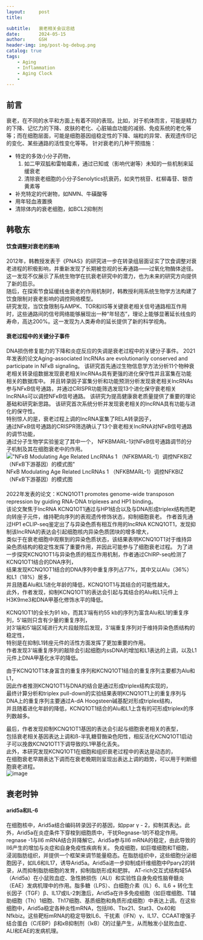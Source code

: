 ```yaml
---
layout:     post
title:      

subtitle:   衰老相关会议总结
date:       2024-05-15
author:     GSH
header-img: img/post-bg-debug.png
catalog: true
tags:
    - Aging
    - Inflammation
    - Aging Clock
    - 
---
```



## 前言
衰老，在不同的水平和方面上有着不同的表现。比如，对于机体而言，可能是精力的下降、记忆力的下降、皮肤的老化、心脏输血功能的减弱、免疫系统的老化等等；而在细胞层面，可能是细胞基因组稳定性的下降、端粒的异常、表观遗传印记的变化、某些通路的活性变化等等。
针对衰老的几种干预措施：
* 特定的多效小分子药物，
  1. 如二甲双胍和雷帕霉素，通过已知或（影响代谢等）未知的一些机制来延缓衰老
  2. 清除衰老细胞的小分子Senolytics抗衰药，如夹竹桃苷、杠柳毒苷、银杏黄素等
* 补充特定的代谢物，如NMN、牛磺酸等
* 用年轻血液置换
* 清除体内的衰老细胞，如BCL2抑制剂

## 韩敬东
#### 饮食调整对衰老的影响
2012年，韩教授发表于《PNAS》的研究进一步在转录组层面证实了饮食调整对衰老进程的积极影响，并重新发现了长期被忽视的长寿通路——过氧化物酶体途径。这一发现不仅展示了系统生物学在抗衰老研究中的潜力，也为未来的研究方向提供了新的启示。  
随后，在探索节食延缓线虫衰老的作用机制时，韩教授利用系统生物学方法构建了饮食限制对衰老影响的调控网络模型。  
研究发现，当饮食限制与AMPK、TOR和IIS等关键衰老相关信号通路相互作用时，这些通路间的信号网络能够展现出一种“年轻态”，理论上能够显著延长线虫的寿命，高达200%。这一发现为人类寿命的延长提供了新的科学视角。  
#### 衰老过程中的关键分子事件
DNA损伤修复能力的下降和炎症反应的失调是衰老过程中的关键分子事件。
2021年发表的论文Aging-associated lncRNAs are evolutionarily conserved and participate in NFκB signaling。
该研究首先通过生物信息学方法分析11个物种衰老相关转录组数据发现衰老相关lncRNAs具有更强的进化保守性并且富集在功能相关的数据库中。
并且转录因子富集分析和功能预测分析发现衰老相关lncRNAs参与NFκB信号通路，并通过CRISPR功能筛选发现13个进化保守衰老相关lncRNAs可以调控NFκB信号通路。
该研究为提高健康衰老质量提供了重要的理论基础和研究新思路。
该研究首次系统分析并发现衰老相关的lncRNA具有功能与进化的保守性。  
特别惊人的是，衰老过程上调的lncRNA富集了RELA转录因子，  
通过NFκB信号通路的CRISPR筛选确认了13个衰老相关lncRNA对NFκB信号通路的调节功能，  
通过分子生物学实验鉴定了其中一个， NFKBMARL-1对NFκB信号通路调节的分子机制及其在细胞衰老中的作用。  
!["NFκB Modulating Age Related LncRNAs 1 （NFKBMARL-1）调控NFKBIZ（NFκB下游基因）的模式图"](https://github.com/gsh150801/gsh150801.github.io/assets/33688592/1c881935-a418-4e55-86ac-9f6c4b905b5c)
NFκB Modulating Age Related LncRNAs 1 （NFKBMARL-1）调控NFKBIZ（NFκB下游基因）的模式图
#### 
2022年发表的论文：KCNQ1OT1 promotes genome-wide transposon repression by guiding RNA-DNA triplexes and HP1 binding。  
该论文聚焦于lncRNA KCNQ1OT1通过与HP1结合以及与DNA形成triplex结构而靶向转座子元件，维持靶向序列的表观遗传修饰状态，抑制细胞衰老。 
作者首先通过HP1 eCLIP-seq鉴定出了与异染色质有相互作用的lncRNA KCNQ1OT1，发现抑制该lncRNA的表达会引起细胞核内异染色质团块的增多增大，  
类似于在衰老细胞中观察到的异染色质状态，该结果表明KCNQ1OT1对于维持异染色质结构的稳定性发挥了重要作用，并因此可能参与了细胞衰老过程。
为了进一步探究KCNQ1OT1与异染色质的相互作用机制，作者通过ChIRP-seq检测了KCNQ1OT1结合的DNA序列，  
结果发现KCNQ1OT1结合的DNA序列中重复序列占77%，其中又以Alu（36%）和L1（18%）居多，  
并且随着Alu和L1进化年龄的降低，KCNQ1OT1与其结合的可能性越大。  
此外，作者发现，抑制KCNQ1OT1的表达会引起与其结合的Alu和L1元件上H3K9me3和DNA甲基化修饰水平的降低。

KCNQ1OT1的全长为91 kb，而其3’端有约55 kb的序列为富含Alu和L1的重复序列，5'端则只含有少量的重复序列，  
对3‘端和5’端区域进行大片段敲除后发现，3'端重复序列对于维持异染色质结构的稳定性，  
特别是在抑制L1转座元件的活性方面发挥了更加重要的作用。  
作者发现3'端重复序列的敲除会引起细胞内ssDNA的增加和L1表达的上调，以及L1元件上DNA甲基化水平的降低。

由于KCNQ1OT1本身富含的重复序列和KCNQ1OT1结合的重复序列主要都为Alu和L1，  
因此作者推测KCNQ1OT1与DNA的结合是通过形成triplex结构实现的，  
最终计算分析和triplex pull-down的实验结果表明KCNQ1OT1上的重复序列与DNA上的重复序列主要通过A-dA Hoogsteen碱基配对形成triplex结构，  
并且随着进化年龄的降低，KCNQ1OT1结合的Alu和L1上含有的可形成triplex的序列数越多。

最后，作者发现抑制KCNQ1OT1基因的表达会引起与细胞衰老相关的表型，  
包括衰老相关基因表达上调和ß-半乳糖苷酶染色阳性，相反活化KCNQ1OT1启动子可以挽救KCNQ1OT1下调导致的L1甲基化丢失。  
此外，本研究发现KCNQ1OT1在细胞和组织衰老过程中的表达是动态的，  
在细胞衰老早期表达下调而在衰老晚期则呈现出表达上调的趋势，可以用于判断细胞衰老进程。  
![image](https://github.com/gsh150801/gsh150801.github.io/assets/33688592/18c6cd9c-04dc-4f1e-bc12-43850b1b759f)

## 衰老时钟
#### arid5a和IL-6
在细胞核中，Arid5a结合编码转录因子的基因，如ppar γ - 2，抑制其表达。此外，Arid5a在炎症条件下穿梭到细胞质中，干扰Regnase-1的不稳定作用。regnase -1与Il6 mRNA结合并降解它。Arid5a参与Il6 mRNA的稳定，由此导致的Il6产生的增加与炎症和自身免疫性疾病有关。
免疫细胞，如巨噬细胞和T细胞，浸润脂肪组织，并提供一个框架来调节能量稳态。在脂肪组织中，这些细胞分泌细胞因子，如IL6和IL17，诱导Arid5a。Arid5a进一步抑制成纤维细胞中Pparγ2的转录，从而抑制脂肪细胞的发育，抑制脂肪形成和肥胖。
AT-rich交互式结构域5A（Arid5a）在小鼠败血症、急性肺损伤（ALI）和实验性自身免疫性脑脊髓炎（EAE）发病机理中的作用。脂多糖（LPS）、白细胞介素（IL）6、IL6 + 转化生长因子（TGF）β、IL17或IL-2刺激后，Arid5a在许多免疫细胞（如巨噬细胞、T辅助细胞（Th）1细胞、Th17细胞、基质细胞和角质形成细胞）中表达上调。在这些细胞中，Arid5a稳定各种炎性mRNA，包括Il6、Tbx21、Stat3、Ox40和Nfkbiz。这些靶标mRNA的稳定导致IL6、干扰素（IFN）γ、IL17、CCAAT增强子结合蛋白（C/EBP）β和κB抑制剂（IκB）ζ的过量产生，从而触发小鼠败血症、ALI和EAE的发病机理。

